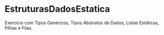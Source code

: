 # EstruturasDadosEstatica
Exercício com Tipos Genéricos, Tipos Abstratos de Dados, Listas Estáticas, Pilhas e Filas. 
